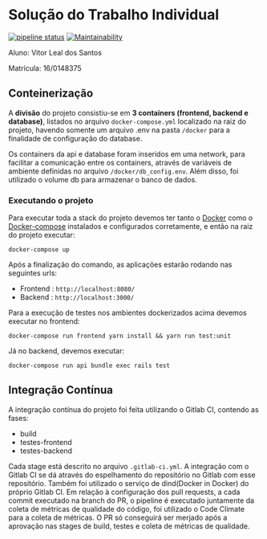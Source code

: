 # Solução do Trabalho Individual


[![pipeline status](https://gitlab.com/Vitor.Leal/Trabalho-Individual-2020-1/badges/master/pipeline.svg)](https://gitlab.com/Vitor.Leal/Trabalho-Individual-2020-1/-/commits/master)
[![Maintainability](https://api.codeclimate.com/v1/badges/5cba253b2451bbc9f28f/maintainability)](https://codeclimate.com/github/vitorl-s/Trabalho-Individual-2020-1/maintainability)

Aluno: Vitor Leal dos Santos

Matrícula: 16/0148375

## Conteinerização

A **divisão** do projeto consistiu-se em **3 containers (frontend, backend e database)**, listados no arquivo `docker-compose.yml` localizado na raiz do projeto, havendo somente um arquivo
.env na pasta `/docker` para a finalidade de configuração do database.

Os containers da api e database foram inseridos em uma network, para facilitar a comunicação entre os containers, através de variáveis de ambiente definidas no arquivo
`/docker/db_config.env`. Além disso, foi utilizado o volume db para armazenar o banco de dados.

### Executando o projeto

Para executar toda a stack do projeto devemos ter tanto o [Docker](https://docs.docker.com/engine/install/) como o [Docker-compose](https://docs.docker.com/compose/install/) 
instalados e configurados corretamente, e então na raiz do projeto executar:

```
docker-compose up
```

Após a finalização do comando, as aplicações estarão rodando nas seguintes urls:

- Frontend : `http://localhost:8080/`
- Backend : `http://localhost:3000/`

Para a execução de testes nos ambientes dockerizados acima devemos executar no frontend:
```
docker-compose run frontend yarn install && yarn run test:unit
```

Já no backend, devemos executar:
```
docker-compose run api bundle exec rails test
```

## Integração Contínua

A integração contínua do projeto foi feita utilizando o Gitlab CI, contendo as fases:

- build
- testes-frontend
- testes-backend

Cada stage está descrito no arquivo `.gitlab-ci.yml`. A integração com o Gitlab CI se dá através do espelhamento do repositório no Gitlab com esse repositório. Também foi utilizado o serviço de dind(Docker in Docker) do próprio Gitlab CI. Em relação à configuração dos pull requests, a cada commit executado na branch do PR, o pipeline é executado juntamente da coleta de métricas de qualidade do código, foi utilizado o Code Climate para a coleta de métricas. O PR só conseguirá ser merjado após a aprovação nas stages de build, testes e coleta de métricas de qualidade.
